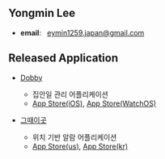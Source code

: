 <!--
### Hi there 🙋‍♂️ 
-->
## Yongmin Lee
- **email**: &nbsp;&nbsp;eymin1259.japan@gmail.com <br/>

<!--
- **resume**: &nbsp;&nbsp;[bit.ly/3H0xf0K](https://bit.ly/3H0xf0K)  
:star2: **blog**&nbsp;&nbsp;&nbsp;&nbsp;&nbsp;&nbsp;&nbsp;&nbsp;&nbsp;[yongminlee26.tistory.com](https://yongminlee26.tistory.com/)
-->
## Released Application
- [Dobby](https://github.com/eymin1259/Dobby-iOS)
  - 집안일 관리 어플리케이션 
  - [App Store(iOS)](https://apps.apple.com/kr/app/id1658783993), [App Store(WatchOS)](https://apps.apple.com/kr/app/id1658783993?platform=appleWatch) 


- [그때이곳](https://github.com/eymin1259/atThatTimeHere) 
  - 위치 기반 알람 어플리케이션
  - [App Store(us)](https://apps.apple.com/us/app/id1585791289), [App Store(kr)](https://apps.apple.com/kr/app/id1585791289)


<!--
:star2: [Aiditor](https://github.com/eymin1259/pAInter-RN) : OpenAI를 활용한 이미지 생성 및 변형 어플리케이션 - [App Store](https://apps.apple.com/kr/app/aiditor-ai-image-editor/id6446832840)<br/>
-->
<!--
:star2: [개발족보](https://github.com/eymin1259/DevSheet) : 개발 지식 공유 어플리케이션 <br/>
-->




<!--
**eymin1259/eymin1259** is a ✨ _special_ ✨ repository because its `README.md` (this file) appears on your GitHub profile.

Here are some ideas to get you started:

- 🔭 I’m currently working on ...
- 🌱 I’m currently learning ...
- 👯 I’m looking to collaborate on ...
- 🤔 I’m looking for help with ...
- 💬 Ask me about ...
- 📫 How to reach me: ...
- 😄 Pronouns: ...
- ⚡ Fun fact: ...
-->

